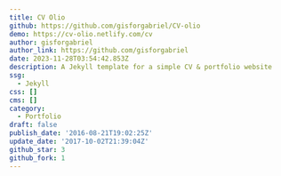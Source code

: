 ```yaml
---
title: CV Olio
github: https://github.com/gisforgabriel/CV-olio
demo: https://cv-olio.netlify.com/cv
author: gisforgabriel
author_link: https://github.com/gisforgabriel
date: 2023-11-28T03:54:42.853Z
description: A Jekyll template for a simple CV & portfolio website
ssg:
  - Jekyll
css: []
cms: []
category:
  - Portfolio
draft: false
publish_date: '2016-08-21T19:02:25Z'
update_date: '2017-10-02T21:39:04Z'
github_star: 3
github_fork: 1
---
```

